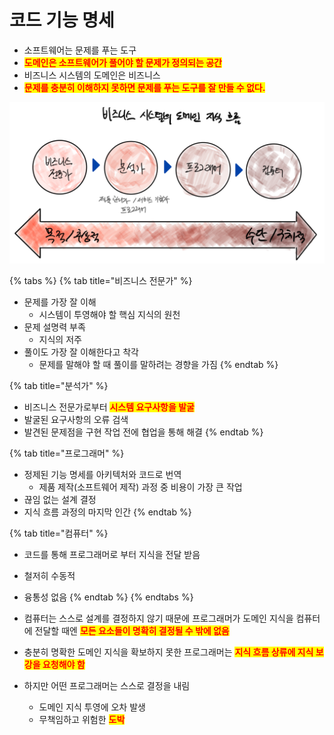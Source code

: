 # 코드 기능 명세

* 소프트웨어는 문제를 푸는 도구
* <mark style="color:red;">**도메인은 소프트웨어가 풀어야 할 문제가 정의되는 공간**</mark>
* 비즈니스 시스템의 도메인은 비즈니스
* <mark style="color:red;">**문제를 충분히 이해하지 못하면 문제를 푸는 도구를 잘 만들 수 없다.**</mark>

![](../../../.gitbook/assets/Untitled-40.png)

{% tabs %}
{% tab title="비즈니스 전문가" %}
* 문제를 가장 잘 이해
  * 시스템이 투영해야 할 핵심 지식의 원천
* 문제 설명력 부족
  * 지식의 저주
* 풀이도 가장 잘 이해한다고 착각
  * 문제를 말해야 할 때 풀이를 말하려는 경향을 가짐
{% endtab %}

{% tab title="분석가" %}
* 비즈니스 전문가로부터 <mark style="color:red;">**시스템 요구사항을 발굴**</mark>
* 발굴된 요구사항의 오류 검색
* 발견된 문제점을 구현 작업 전에 협업을 통해 해결
{% endtab %}

{% tab title="프로그래머" %}
* 정제된 기능 명세를 아키텍처와 코드로 번역
  * 제품 제작(소프트웨어 제작) 과정 중 비용이 가장 큰 작업
* 끊임 없는 설계 결정
* 지식 흐름 과정의 마지막 인간
{% endtab %}

{% tab title="컴퓨터" %}
* 코드를 통해 프로그래머로 부터 지식을 전달 받음
* 철저히 수동적
* 융통성 없음
{% endtab %}
{% endtabs %}



* 컴퓨터는 스스로 설계를 결정하지 않기 때문에 프로그래머가 도메인 지식을 컴퓨터에 전달할 때엔 <mark style="color:red;">**모든 요소들이 명확히 결정될 수 밖에 없음**</mark>
* 충분히 명확한 도메인 지식을 확보하지 못한 프로그래머는 <mark style="color:red;">**지식 흐름 상류에 지식 보강을 요청해야 함**</mark>
* 하지만 어떤 프로그래머는 스스로 결정을 내림
  * 도메인 지식 투영에 오차 발생
  * 무책임하고 위험한 <mark style="color:red;">**도박**</mark>
